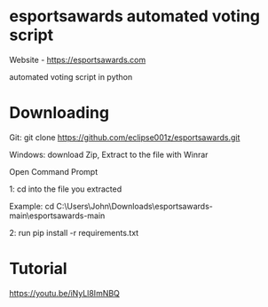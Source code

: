 # esportsawards automated voting script
Website  - https://esportsawards.com

automated voting script in python

# Downloading

Git:
git clone https://github.com/eclipse001z/esportsawards.git

Windows:
download Zip, Extract to the file with Winrar

Open Command Prompt 

1:
cd into the file you extracted

Example:
cd C:\Users\John\Downloads\esportsawards-main\esportsawards-main

2:
run 
pip install -r requirements.txt

# Tutorial
https://youtu.be/iNyLl8ImNBQ
